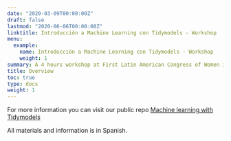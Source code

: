 ```yaml
---
date: "2020-03-09T00:00:00Z"
draft: false
lastmod: "2020-06-06T00:00:00Z"
linktitle: Introducción a Machine Learning con Tidymodels - Workshop
menu:
  example:
    name: Introducción a Machine Learning con Tidymodels - Workshop
    weight: 1
summary: A 4 hours workshop at First Latin American Congress of Women in Bioinformatics & Data Science - Virtual Edition 2020 -
title: Overview
toc: true
type: docs
weight: 1
---
```

  
For more information you can visit our public repo [Machine learning with Tidymodels](https://github.com/data-datum/ML_tidymodels) 

All materials and information is in Spanish.


